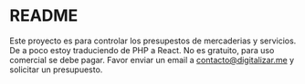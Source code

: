 # README

Este proyecto es para controlar los presupestos de mercaderias y servicios.
De a poco estoy traduciendo de PHP a React.
No es gratuito, para uso comercial se debe pagar. Favor enviar un email a contacto@digitalizar.me y solicitar un presupuesto.
